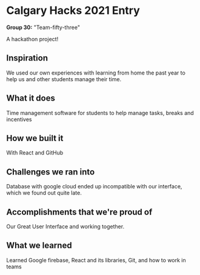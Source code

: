 # Calgary Hacks 2021 Entry

**Group 30:** "Team-fifty-three"

A hackathon project!

## Inspiration
We used our own experiences with learning from home the past year to help us and other students manage their time.

## What it does
Time management software for students to help manage tasks, breaks and incentives

## How we built it
With React and GitHub

## Challenges we ran into
Database with google cloud ended up incompatible with our interface, which we found out quite late.

## Accomplishments that we're proud of
Our Great User Interface and working together.

## What we learned
Learned Google firebase, React and its libraries, Git, and how to work in teams

